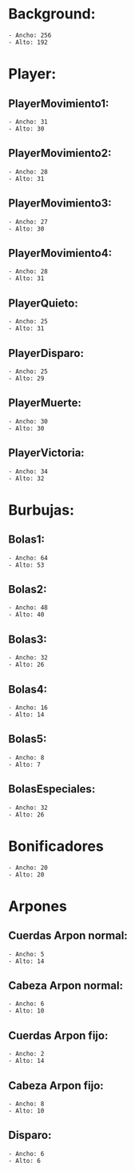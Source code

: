 # Background:
	- Ancho: 256
	- Alto: 192
  
# Player:
## PlayerMovimiento1:
	- Ancho: 31
	- Alto: 30

## PlayerMovimiento2:
	- Ancho: 28
	- Alto: 31

## PlayerMovimiento3:
	- Ancho: 27
	- Alto: 30

## PlayerMovimiento4:
	- Ancho: 28
	- Alto: 31

## PlayerQuieto: 
	- Ancho: 25
	- Alto: 31

## PlayerDisparo:
	- Ancho: 25
	- Alto: 29

## PlayerMuerte:
	- Ancho: 30
	- Alto: 30

## PlayerVictoria:
	- Ancho: 34
	- Alto: 32
  
# Burbujas:
## Bolas1:
	- Ancho: 64
	- Alto: 53

## Bolas2:
	- Ancho: 48
	- Alto: 40

## Bolas3:
	- Ancho: 32
	- Alto: 26

## Bolas4:
	- Ancho: 16
	- Alto: 14

## Bolas5:
	- Ancho: 8
	- Alto: 7

## BolasEspeciales:
	- Ancho: 32
	- Alto: 26
  
# Bonificadores
	- Ancho: 20
	- Alto: 20
  
# Arpones
## Cuerdas Arpon normal:
	- Ancho: 5
	- Alto: 14

## Cabeza Arpon normal:
	- Ancho: 6
	- Alto: 10

## Cuerdas Arpon fijo:
	- Ancho: 2
	- Alto: 14

## Cabeza Arpon fijo:
	- Ancho: 8
	- Alto: 10

## Disparo:
	- Ancho: 6
	- Alto: 6
